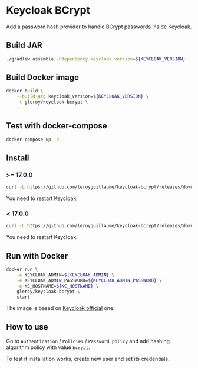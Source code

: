 # Keycloak BCrypt

Add a password hash provider to handle BCrypt passwords inside Keycloak.

## Build JAR

```bash
./gradlew assemble -Pdependency.keycloak.version=${KEYCLOAK_VERSION}
```

## Build Docker image

```bash
docker build \
    --build-arg keycloak_version=${KEYCLOAK_VERSION} \
    -t gleroy/keycloak-bcrypt \
    .
```

## Test with docker-compose

```bash
docker-compose up -d
```

## Install

### >= 17.0.0

```bash
curl -L https://github.com/leroyguillaume/keycloak-bcrypt/releases/download/v${KEYCLOAK_BCRYPT_VERSION}/keycloak-bcrypt-${KEYCLOAK_BCRYPT_VERSION}.jar > ${KEYCLOAK_HOME}/providers/keycloak-bcrypt-${KEYCLOAK_BCRYPT_VERSION}.jar
```
You need to restart Keycloak.

### < 17.0.0

```bash
curl -L https://github.com/leroyguillaume/keycloak-bcrypt/releases/download/v${KEYCLOAK_BCRYPT_VERSION}/keycloak-bcrypt-${KEYCLOAK_BCRYPT_VERSION}.jar > ${KEYCLOAK_HOME}/standalone/deployments/keycloak-bcrypt-${KEYCLOAK_BCRYPT_VERSION}.jar
```
You need to restart Keycloak.

## Run with Docker

```bash
docker run \
    -e KEYCLOAK_ADMIN=${KEYCLOAK_ADMIN} \
    -e KEYCLOAK_ADMIN_PASSWORD=${KEYCLOAK_ADMIN_PASSWORD} \
    -e KC_HOSTNAME=${KC_HOSTNAME} \
    gleroy/keycloak-bcrypt \
    start
```

The image is based on [Keycloak official](https://quay.io/repository/keycloak/keycloak) one.

## How to use
Go to `Authentication` / `Policies` / `Password policy` and add hashing algorithm policy with value `bcrypt`.

To test if installation works, create new user and set its credentials.
